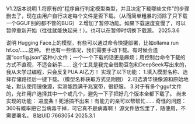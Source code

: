 V1.2版本说明
1.将原有的“程序自行判定模型类型，并且决定下载哪些文件”的步骤删去了，现在由用户自行决定每个文件是否下载。（从而简单粗暴的消除了只下载一个GGUF别的都不管的BUG）
2.增加了暂停功能。如果下载速度变慢了，可以暂停重新开始（往往就能快起来！）。也可以在暂停时切换下载源。
2025.3.6

说明
Hugging Face上的模型，有些可以通过命令快捷部署，比如ollama run hf.co/……这种。
但也有一些情况，我们需要手动下载。有时候会遗漏“config.json”这种小文件；一个一个下载的话更是麻烦；用控制台命令下载的方式不直观，不适合新手……
这个工具是我完全借助豆包和DeepSeek写出来的，我从未学过编程，只会反复PUA AI乙方！
实现了以下功能：
1.填入模型名称、选择存储路径后一键下载。（模型名称获取方式见附图）
2.可选清华镜像源和原始地址，默认使用镜像源，实测能跑满千兆宽带，很舒服。
3.对于有多个gguf文件的，允许用户选择其中一个或几个，避免一下子把好几个版本全都下载了。
尚未实现的功能：
进度条！死活搞不出来！有能力的亲可以帮帮忙……
奇怪的问题：
360有概率把它当病毒干掉，可它真不是病毒啊！
源文件放包里了，随便用，不需要署名。
B站UID:7663054  2025.3.1
